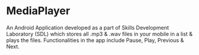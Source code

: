 # MediaPlayer

####

An Android Application developed as a part of Skills Development Laboratory (SDL) which stores all .mp3 & .wav files in your mobile in a list & plays the files.
Functionalities in the app include Pause, Play, Previous & Next.

